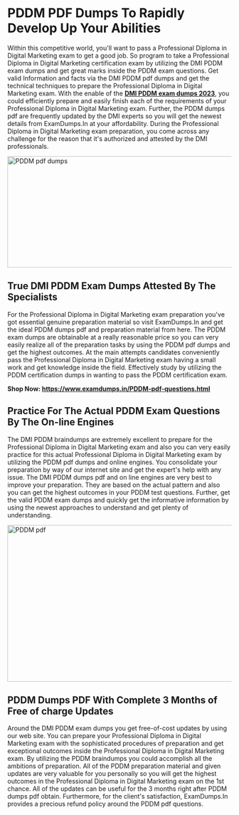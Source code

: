 <h1><strong>PDDM PDF Dumps To Rapidly Develop Up Your Abilities</strong></h1>
<p>Within this competitive world, you'll want to pass a Professional Diploma in Digital Marketing exam to get a good job. So program to take a Professional Diploma in Digital Marketing certification exam by utilizing the DMI PDDM exam dumps and get great marks inside the PDDM exam questions. Get valid Information and facts via the DMI PDDM pdf dumps and get the technical techniques to prepare the Professional Diploma in Digital Marketing exam. With the enable of the <strong><a href="https://www.examdumps.in/PDDM-pdf-questions.html">DMI PDDM exam dumps 2023</a></strong>, you could efficiently prepare and easily finish each of the requirements of your Professional Diploma in Digital Marketing exam. Further, the PDDM dumps pdf are frequently updated by the DMI experts so you will get the newest details from ExamDumps.In at your affordability. During the Professional Diploma in Digital Marketing exam preparation, you come across any challenge for the reason that it's authorized and attested by the DMI professionals.</p>
<p><img src="https://i.ibb.co/zxJwW90/Copy-of-Online-Classes-Twitter-header-post-Made-with-Poster-My-Wall-1.png" alt="PDDM pdf dumps" width="750" height="250" /></p>
<h2><strong>True DMI PDDM Exam Dumps Attested By The Specialists</strong></h2>
<p>For the Professional Diploma in Digital Marketing exam preparation you've got essential genuine preparation material so visit ExamDumps.In and get the ideal PDDM dumps pdf and preparation material from here. The PDDM exam dumps are obtainable at a really reasonable price so you can very easily realize all of the preparation tasks by using the PDDM pdf dumps and get the highest outcomes. At the main attempts candidates conveniently pass the Professional Diploma in Digital Marketing exam having a small work and get knowledge inside the field. Effectively study by utilizing the PDDM certification dumps in wanting to pass the PDDM certification exam.</p>
<p><strong>Shop Now:&nbsp;<a href="https://www.examdumps.in/PDDM-pdf-questions.html">https://www.examdumps.in/PDDM-pdf-questions.html</a></strong></p>
<h2><strong>Practice For The Actual PDDM Exam Questions By The On-line Engines</strong></h2>
<p>The DMI PDDM braindumps are extremely excellent to prepare for the Professional Diploma in Digital Marketing exam and also you can very easily practice for this actual Professional Diploma in Digital Marketing exam by utilizing the PDDM pdf dumps and online engines. You consolidate your preparation by way of our internet site and get the expert's help with any issue. The DMI PDDM dumps pdf and on line engines are very best to improve your preparation. They are based on the actual pattern and also you can get the highest outcomes in your PDDM test questions. Further, get the valid PDDM exam dumps and quickly get the informative information by using the newest approaches to understand and get plenty of understanding.</p>
<p><a href="https://www.examdumps.in/PDDM-pdf-questions.html"><img src="https://i.ibb.co/QkNtdwY/Copy-of-Zoom-Online-Classes-Facebook-Share-Po-Made-with-Poster-My-Wall-1.jpg" alt="PDDM pdf" width="670" height="352" /></a></p>
<h2><strong>PDDM Dumps PDF With Complete 3 Months of Free of charge Updates</strong></h2>
<p>Around the DMI PDDM exam dumps you get free-of-cost updates by using our web site. You can prepare your Professional Diploma in Digital Marketing exam with the sophisticated procedures of preparation and get exceptional outcomes inside the Professional Diploma in Digital Marketing exam. By utilizing the PDDM braindumps you could accomplish all the ambitions of preparation. All of the PDDM preparation material and given updates are very valuable for you personally so you will get the highest outcomes in the Professional Diploma in Digital Marketing exam on the 1st chance. All of the updates can be useful for the 3 months right after PDDM dumps pdf obtain. Furthermore, for the client's satisfaction, ExamDumps.In provides a precious refund policy around the PDDM pdf questions.</p>
